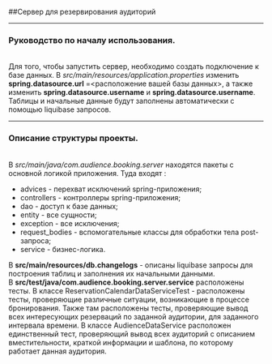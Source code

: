 ##Сервер для резервирования аудиторий
___
**<h3>Руководство по началу использования.</h3>** <br>
Для того, чтобы запустить сервер, необходимо создать подключение к базе данных.
В *src/main/resources/application.properties* изменить __spring.datasource.url__
=<расположение 
вашей базы данных>, а также изменить __spring.datasource.username__ и __spring.datasource.username__. 
Таблицы и начальные данные будут заполнены автоматически с помощью liquibase запросов.
___
**<h3>Описание структуры проекты.</h3>** <br>
В *src/main/java/com.audience.booking.server* находятся пакеты с основной логикой приложения.
Туда входят :
<ul>
    <li>
        advices - перехват исключений
        spring-приложения;
    </li>
    <li>
        controllers - контроллеры spring-приложения;
    </li>
    <li>
        dao - доступ к базе данных;
    </li>
    <li>
        entity - все сущности;
    </li>
    <li>
        exception - все исключения;
    </li>
    <li>
        request_bodies - вспомогательные классы для обработки тела post-запроса;
    </li>
    <li>
        service - бизнес-логика.
    </li>
</ul>

В __src/main/resources/db.changelogs__ - описаны liquibase запросы для построения таблиц
и заполнения их начальными данными.<br>
В __src/test/java/com.audience.booking.server.service__ расположены тесты.
В классе ReservationCalendarDataServiceTest - расположены тесты, 
проверяющие различные ситуации, возникающие в процессе бронирования. Также там 
расположены тесты, проверяющие вывод всех интересующих резерваций по заданной
аудитории, для заданного интервала времени. В классе AudienceDataService расположен
единственный тест, проверяющий вывод всех аудиторий с описанием вместительности,
краткой информации и шаблона, по которому работает данная аудитория.


